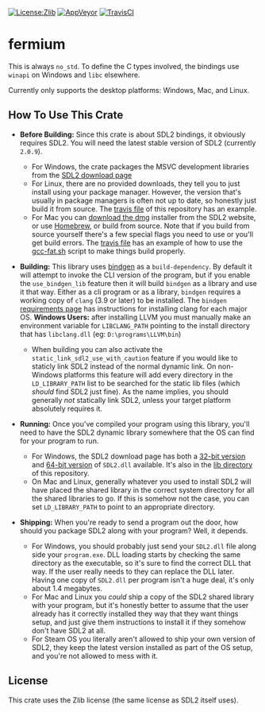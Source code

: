 [![License:Zlib](https://img.shields.io/badge/License-Zlib-brightgreen.svg)](https://opensource.org/licenses/Zlib)
[![AppVeyor](https://ci.appveyor.com/api/projects/status/lqvi8qbjayf35v8m/branch/master?svg=true)](https://ci.appveyor.com/project/Lokathor/fermium/branch/master)
[![TravisCI](https://travis-ci.org/Lokathor/fermium.svg?branch=master)](https://travis-ci.org/Lokathor/fermium)

# fermium

This is always `no_std`. To define the C types involved, the bindings use
`winapi` on Windows and `libc` elsewhere.

Currently only supports the desktop platforms: Windows, Mac, and Linux.

## How To Use This Crate

* **Before Building:** Since this crate is about SDL2 bindings, it obviously
  requires SDL2. You will need the latest stable version of SDL2 (currently
  `2.0.9`).
  * For Windows, the crate packages the MSVC development libraries from the
    [SDL2 download page](https://www.libsdl.org/download-2.0.php)
  * For Linux, there are no provided downloads, they tell you to just install
    using your package manager. However, the version that's usually in package
    managers is often not up to date, so honestly just build it from source. The
    [travis file](.travis.yml) of this repository has an example.
  * For Mac you can [download the
    dmg](https://www.libsdl.org/release/SDL2-2.0.9.dmg) installer from the SDL2
    website, or use [Homebrew](https://formulae.brew.sh/formula/sdl2#default),
    or build from source. Note that if you build from source yourself there's a
    few special flags you need to use or you'll get build errors. The [travis
    file](.travis.yml) has an example of how to use the [gcc-fat.sh](gcc-fat.sh)
    script to make things build properly.

* **Building:** This library uses
  [bindgen](https://github.com/rust-lang/rust-bindgen) as a `build-dependency`.
  By default it will attempt to invoke the CLI version of the program, but if
  you enable the `use_bindgen_lib` feature then it will build `bindgen` as a
  library and use it that way. Either as a cli program or as a library,
  `bindgen` requires a working copy of `clang` (3.9 or later) to be installed.
  The `bindgen` [requirements
  page](https://rust-lang.github.io/rust-bindgen/requirements.html) has
  instructions for installing clang for each major OS. **Windows Users:** after
  installing LLVM you must manually make an environment variable for
  `LIBCLANG_PATH` pointing to the install directory that has `libclang.dll` (eg:
  `D:\programs\LLVM\bin`)
  * When building you can also activate the `static_link_sdl2_use_with_caution`
    feature if you would like to staticly link SDL2 instead of the normal
    dynamic link. On non-Windows platforms this feature will add every directory
    in the `LD_LIBRARY_PATH` list to be searched for the static lib files (which
    _should_ find SDL2 just fine). As the name implies, you should generally _not_
    statically link SDL2, unless your target platform absolutely requires it.

* **Running:** Once you've compiled your program using this library, you'll need
  to have the SDL2 dynamic library somewhere that the OS can find for your
  program to run.
  * For Windows, the SDL2 download page has both a [32-bit
    version](https://www.libsdl.org/release/SDL2-2.0.9-win32-x86.zip) and
    [64-bit version](https://www.libsdl.org/release/SDL2-2.0.9-win32-x86.zip) of
    `SDL2.dll` available. It's also in the [lib directory](lib/) of this
    repository.
  * On Mac and Linux, generally whatever you used to install SDL2 will have
    placed the shared library in the correct system directory for all the shared
    libraries to go. If this is somehow not the case, you can set
    `LD_LIBRARY_PATH` to point to an appropriate directory.

* **Shipping:** When you're ready to send a program out the door, how should you
  package SDL2 along with your program? Well, it depends.
  * For Windows, you should probably just send your `SDL2.dll` file along side
    your `program.exe`. DLL loading starts by checking the same directory as the
    executable, so it's sure to find the correct DLL that way. If the user
    really needs to they can replace the DLL later. Having one copy of
    `SDL2.dll` per program isn't a huge deal, it's only about 1.4 megabytes.
  * For Mac and Linux you _could_ ship a copy of the SDL2 shared library with
    your program, but it's honestly better to assume that the user already has
    it correctly installed they way that they want things setup, and just give
    them instructions to install it if they somehow don't have SDL2 at all.
  * For Steam OS you literally aren't allowed to ship your own version of SDL2,
    they keep the latest version installed as part of the OS setup, and you're
    not allowed to mess with it.

## License

This crate uses the Zlib license (the same license as SDL2 itself uses).
